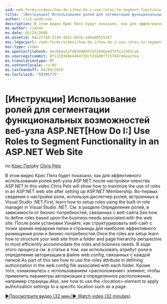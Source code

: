 ```yaml
---
uid: web-forms/videos/how-do-i/how-do-i-use-roles-to-segment-functionality-in-an-aspnet-web-site
title: '[Инструкции] Использование ролей для сегментации функциональных возможностей веб-сайте ASP.NET | Документация Майкрософт'
author: rick-anderson
description: В этом видео Крис Пелз будет показано, как для эффективного использования ролей веб-узла ASP.NET после настройки членства ASP.NET. Во-первых сведения о настройке роли...
ms.author: riande
ms.date: 05/29/2008
ms.assetid: 9ac277a9-2149-4a51-b61b-a44ad0535267
msc.legacyurl: /web-forms/videos/how-do-i/how-do-i-use-roles-to-segment-functionality-in-an-aspnet-web-site
msc.type: video
ms.openlocfilehash: 9ecb64a52fd93498df1972846e4d7dfc21503cab
ms.sourcegitcommit: 0f1119340e4464720cfd16d0ff15764746ea1fea
ms.translationtype: MT
ms.contentlocale: ru-RU
ms.lasthandoff: 04/09/2019
ms.locfileid: "59395775"
---
```

# <a name="how-do-i-use-roles-to-segment-functionality-in-an-aspnet-web-site"></a><span data-ttu-id="009d9-104">[Инструкции] Использование ролей для сегментации функциональных возможностей веб-узла ASP.NET</span><span class="sxs-lookup"><span data-stu-id="009d9-104">[How Do I:] Use Roles to Segment Functionality in an ASP.NET Web Site</span></span>

<span data-ttu-id="009d9-105">по [Крис Пелз](https://twitter.com/chrispels)</span><span class="sxs-lookup"><span data-stu-id="009d9-105">by [Chris Pels](https://twitter.com/chrispels)</span></span>

<span data-ttu-id="009d9-106">В этом видео Крис Пелз будет показано, как для эффективного использования ролей веб-узла ASP.NET после настройки членства ASP.NET.</span><span class="sxs-lookup"><span data-stu-id="009d9-106">In this video Chris Pels will show how to maximize the use of roles in an ASP.NET web site after setting up ASP.NET Membership.</span></span> <span data-ttu-id="009d9-107">Во-первых сведения о настройке роли, используя диспетчер ролей, встроенных в Visual Studio .NET.</span><span class="sxs-lookup"><span data-stu-id="009d9-107">First, learn how to setup roles using the built-in role manager in Visual Studio .NET.</span></span> <span data-ttu-id="009d9-108">См. в разделе Определение ролей, в зависимости от бизнес-потребностей, связанных с веб-сайта.</span><span class="sxs-lookup"><span data-stu-id="009d9-108">See how to define roles based upon the business needs associated with the web site.</span></span> <span data-ttu-id="009d9-109">После роли установки Узнайте, как структурировать веб-сайт с точки зрения иерархии папки и страницы для наиболее эффективного размещения роли и бизнес-потребностей.</span><span class="sxs-lookup"><span data-stu-id="009d9-109">Once the roles are setup learn how to structure your web site from a folder and page hierarchy perspective to most efficiently accommodate the roles and business needs.</span></span> <span data-ttu-id="009d9-110">В ходе этого процесса см. в статье в том, как использовать атрибут роли в определение авторизации в файле web.config, связанных с каждой папкой.</span><span class="sxs-lookup"><span data-stu-id="009d9-110">As part of this see how to use the roles attribute in defining authorization in the web.config file associated with each folder.</span></span> <span data-ttu-id="009d9-111">Кроме того, ознакомьтесь с использованием &lt;расположение&gt; элемент, чтобы применить параметры авторизации в определенное расположение, например страницы.</span><span class="sxs-lookup"><span data-stu-id="009d9-111">Also, see how to use the &lt;location&gt; element to apply authorization settings to a specific location such as a page.</span></span>

[<span data-ttu-id="009d9-112">&#9654;Просмотрите видео (32 мин.)</span><span class="sxs-lookup"><span data-stu-id="009d9-112">&#9654; Watch video (32 minutes)</span></span>](https://channel9.msdn.com/Blogs/ASP-NET-Site-Videos/how-do-i-use-roles-to-segment-functionality-in-an-aspnet-web-site)
